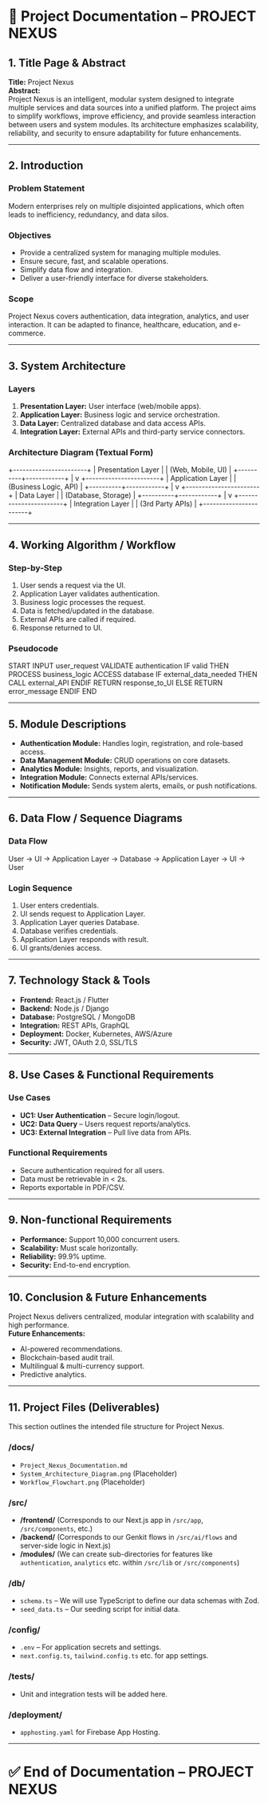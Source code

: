 # 📘 Project Documentation – PROJECT NEXUS

## 1. Title Page & Abstract
**Title:** Project Nexus  
**Abstract:**  
Project Nexus is an intelligent, modular system designed to integrate multiple services and data sources into a unified platform. The project aims to simplify workflows, improve efficiency, and provide seamless interaction between users and system modules. Its architecture emphasizes scalability, reliability, and security to ensure adaptability for future enhancements.

---

## 2. Introduction
### Problem Statement
Modern enterprises rely on multiple disjointed applications, which often leads to inefficiency, redundancy, and data silos.

### Objectives
- Provide a centralized system for managing multiple modules.
- Ensure secure, fast, and scalable operations.
- Simplify data flow and integration.
- Deliver a user-friendly interface for diverse stakeholders.

### Scope
Project Nexus covers authentication, data integration, analytics, and user interaction. It can be adapted to finance, healthcare, education, and e-commerce.

---

## 3. System Architecture
### Layers
1. **Presentation Layer:** User interface (web/mobile apps).
2. **Application Layer:** Business logic and service orchestration.
3. **Data Layer:** Centralized database and data access APIs.
4. **Integration Layer:** External APIs and third-party service connectors.

### Architecture Diagram (Textual Form)
+-----------------------+
|   Presentation Layer  |
|  (Web, Mobile, UI)   |
+----------+------------+
           |
           v
+-----------------------+
|   Application Layer   |
| (Business Logic, API) |
+----------+------------+
           |
           v
+-----------------------+
|     Data Layer        |
| (Database, Storage)   |
+----------+------------+
           |
           v
+-----------------------+
| Integration Layer     |
| (3rd Party APIs)      |
+-----------------------+

---

## 4. Working Algorithm / Workflow
### Step-by-Step
1. User sends a request via the UI.
2. Application Layer validates authentication.
3. Business logic processes the request.
4. Data is fetched/updated in the database.
5. External APIs are called if required.
6. Response returned to UI.

### Pseudocode
START
  INPUT user_request
  VALIDATE authentication
  IF valid THEN
      PROCESS business_logic
      ACCESS database
      IF external_data_needed THEN
          CALL external_API
      ENDIF
      RETURN response_to_UI
  ELSE
      RETURN error_message
  ENDIF
END

---

## 5. Module Descriptions
- **Authentication Module:** Handles login, registration, and role-based access.
- **Data Management Module:** CRUD operations on core datasets.
- **Analytics Module:** Insights, reports, and visualization.
- **Integration Module:** Connects external APIs/services.
- **Notification Module:** Sends system alerts, emails, or push notifications.

---

## 6. Data Flow / Sequence Diagrams
### Data Flow
User → UI → Application Layer → Database → Application Layer → UI → User

### Login Sequence
1. User enters credentials.
2. UI sends request to Application Layer.
3. Application Layer queries Database.
4. Database verifies credentials.
5. Application Layer responds with result.
6. UI grants/denies access.

---

## 7. Technology Stack & Tools
- **Frontend:** React.js / Flutter
- **Backend:** Node.js / Django
- **Database:** PostgreSQL / MongoDB
- **Integration:** REST APIs, GraphQL
- **Deployment:** Docker, Kubernetes, AWS/Azure
- **Security:** JWT, OAuth 2.0, SSL/TLS

---

## 8. Use Cases & Functional Requirements
### Use Cases
- **UC1: User Authentication** – Secure login/logout.
- **UC2: Data Query** – Users request reports/analytics.
- **UC3: External Integration** – Pull live data from APIs.

### Functional Requirements
- Secure authentication required for all users.
- Data must be retrievable in < 2s.
- Reports exportable in PDF/CSV.

---

## 9. Non-functional Requirements
- **Performance:** Support 10,000 concurrent users.
- **Scalability:** Must scale horizontally.
- **Reliability:** 99.9% uptime.
- **Security:** End-to-end encryption.

---

## 10. Conclusion & Future Enhancements
Project Nexus delivers centralized, modular integration with scalability and high performance.  
**Future Enhancements:**
- AI-powered recommendations.
- Blockchain-based audit trail.
- Multilingual & multi-currency support.
- Predictive analytics.

---

## 11. Project Files (Deliverables)
This section outlines the intended file structure for Project Nexus.

### /docs/
- `Project_Nexus_Documentation.md`
- `System_Architecture_Diagram.png` (Placeholder)
- `Workflow_Flowchart.png` (Placeholder)

### /src/
- **/frontend/** (Corresponds to our Next.js app in `/src/app`, `/src/components`, etc.)
- **/backend/** (Corresponds to our Genkit flows in `/src/ai/flows` and server-side logic in Next.js)
- **/modules/** (We can create sub-directories for features like `authentication`, `analytics` etc. within `/src/lib` or `/src/components`)

### /db/
- `schema.ts` – We will use TypeScript to define our data schemas with Zod.
- `seed_data.ts` – Our seeding script for initial data.

### /config/
- `.env` – For application secrets and settings.
- `next.config.ts`, `tailwind.config.ts` etc. for app settings.

### /tests/
- Unit and integration tests will be added here.

### /deployment/
- `apphosting.yaml` for Firebase App Hosting.

---

# ✅ End of Documentation – PROJECT NEXUS

